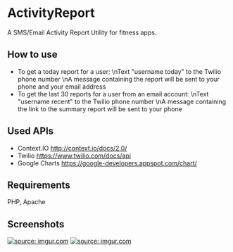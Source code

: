 ActivityReport
==============

A SMS/Email Activity Report Utility for fitness apps.

## How to use
- To get a today report for a user: 
  \nText "username today" to the Twilio phone number
  \nA message containing the report will be sent to your phone and your email address
- To get the last 30 reports for a user from an email account: 
  \nText "username recent" to the Twilio phone number 
  \nA message containing the link to the summary report will be sent to your phone

## Used APIs
- Context.IO http://context.io/docs/2.0/
- Twilio https://www.twilio.com/docs/api
- Google Charts https://google-developers.appspot.com/chart/

## Requirements
PHP, Apache

## Screenshots
<a href="http://imgur.com/K66d9k5"><img src="http://i.imgur.com/K66d9k5.png?1" title="source: imgur.com" /></a>
<a href="http://imgur.com/VUgHmnx"><img src="http://i.imgur.com/VUgHmnx.png?1" title="source: imgur.com" /></a>
